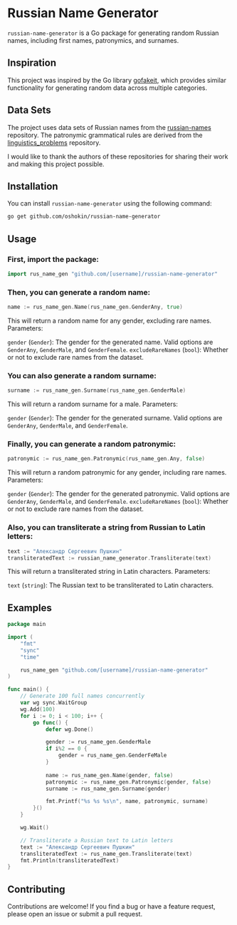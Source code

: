 # Russian Name Generator

`russian-name-generator` is a Go package for generating random Russian names, including first names, patronymics, and surnames.

## Inspiration

This project was inspired by the Go library [gofakeit](https://github.com/brianvoe/gofakeit), which provides similar functionality for generating random data across multiple categories.

## Data Sets

The project uses data sets of Russian names from the [russian-names](https://github.com/cybermatt/russian-names) repository. The patronymic grammatical rules are derived from the [linguistics_problems](https://github.com/roddar92/linguistics_problems) repository.

I would like to thank the authors of these repositories for sharing their work and making this project possible.

## Installation

You can install `russian-name-generator` using the following command:

```sh
go get github.com/oshokin/russian-name-generator
```

## Usage

### First, import the package:

```go
import rus_name_gen "github.com/[username]/russian-name-generator"
```

### Then, you can generate a random name:

```go
name := rus_name_gen.Name(rus_name_gen.GenderAny, true)
```

This will return a random name for any gender, excluding rare names.
Parameters:

`gender` (`Gender`): The gender for the generated name. Valid options are `GenderAny`, `GenderMale`, and `GenderFemale`.
`excludeRareNames` (`bool`): Whether or not to exclude rare names from the dataset.

### You can also generate a random surname:

```go
surname := rus_name_gen.Surname(rus_name_gen.GenderMale)
```

This will return a random surname for a male.
Parameters:

`gender` (`Gender`): The gender for the generated surname. Valid options are `GenderAny`, `GenderMale`, and `GenderFemale`.

### Finally, you can generate a random patronymic:

```go
patronymic := rus_name_gen.Patronymic(rus_name_gen.Any, false)
```

This will return a random patronymic for any gender, including rare names.
Parameters:

`gender` (`Gender`): The gender for the generated patronymic. Valid options are `GenderAny`, `GenderMale`, and `GenderFemale`.
`excludeRareNames` (`bool`): Whether or not to exclude rare names from the dataset.

### Also, you can transliterate a string from Russian to Latin letters:

```go
text := "Александр Сергеевич Пушкин"
transliteratedText := russian_name_generator.Transliterate(text)
```

This will return a transliterated string in Latin characters.
Parameters:

`text` (`string`): The Russian text to be transliterated to Latin characters.

## Examples

```go
package main

import (
	"fmt"
	"sync"
	"time"

	rus_name_gen "github.com/[username]/russian-name-generator"
)

func main() {
	// Generate 100 full names concurrently
	var wg sync.WaitGroup
	wg.Add(100)
	for i := 0; i < 100; i++ {
		go func() {
			defer wg.Done()

			gender := rus_name_gen.GenderMale
			if i%2 == 0 {
				gender = rus_name_gen.GenderFeMale
			}
            
            name := rus_name_gen.Name(gender, false)
			patronymic := rus_name_gen.Patronymic(gender, false)
			surname := rus_name_gen.Surname(gender)

			fmt.Printf("%s %s %s\n", name, patronymic, surname)
		}()
	}

	wg.Wait()

	// Transliterate a Russian text to Latin letters
	text := "Александр Сергеевич Пушкин"
	transliteratedText := rus_name_gen.Transliterate(text)
	fmt.Println(transliteratedText)
}
```

## Contributing
Contributions are welcome! If you find a bug or have a feature request, please open an issue or submit a pull request.